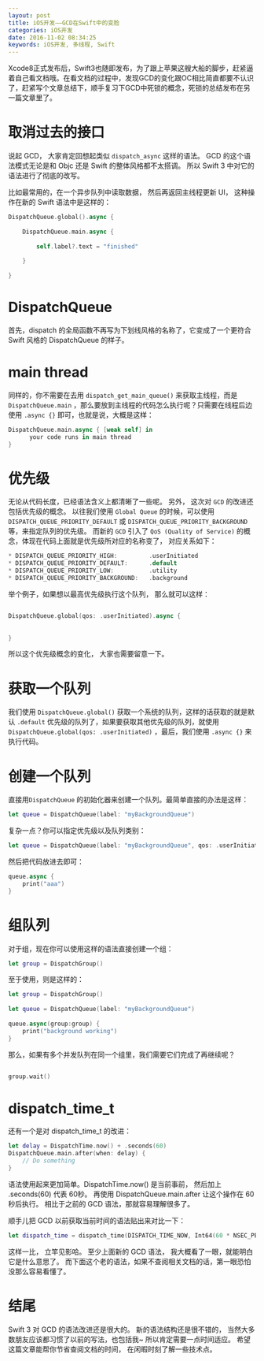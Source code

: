 ```yaml
---
layout: post
title: iOS开发——GCD在Swift中的变脸
categories: iOS开发
date: 2016-11-02 08:34:25
keywords: iOS开发, 多线程, Swift
---
```


Xcode8正式发布后，Swift3也随即发布，为了跟上苹果这艘大船的脚步，赶紧逼着自己看文档哦。在看文档的过程中，发现GCD的变化跟OC相比简直都要不认识了，赶紧写个文章总结下，顺手复习下GCD中死锁的概念，死锁的总结发布在另一篇文章里了。

# 取消过去的接口

说起 GCD， 大家肯定回想起类似 `dispatch_async` 这样的语法。 GCD 的这个语法模式无论是和 Objc 还是 Swift 的整体风格都不太搭调。 所以 Swift 3 中对它的语法进行了彻底的改写。

<!--more-->

比如最常用的，在一个异步队列中读取数据， 然后再返回主线程更新 UI， 这种操作在新的 Swift 语法中是这样的：

```swift
DispatchQueue.global().async {
    
    DispatchQueue.main.async {
        
        self.label?.text = "finished"
        
    }
    
}
```

# DispatchQueue

首先，dispatch 的全局函数不再写为下划线风格的名称了，它变成了一个更符合 Swift 风格的 DispatchQueue 的样子。

# main thread

同样的，你不需要在去用  `dispatch_get_main_queue()` 来获取主线程，而是 `DispatchQueue.main` ，那么要放到主线程的代码怎么执行呢？只需要在线程后边使用  `.async {}` 即可，也就是说，大概是这样：

```swift
DispatchQueue.main.async { [weak self] in
      your code runs in main thread
}
```

# 优先级

无论从代码长度，已经语法含义上都清晰了一些呢。 另外， 这次对 `GCD` 的改进还包括优先级的概念。 以往我们使用 `Global Queue` 的时候，可以使用`DISPATCH_QUEUE_PRIORITY_DEFAULT` 或 `DISPATCH_QUEUE_PRIORITY_BACKGROUND` 等，来指定队列的优先级。 而新的 `GCD` 引入了 `QoS (Quality of Service)` 的概念，体现在代码上面就是优先级所对应的名称变了， 对应关系如下：

```swift
* DISPATCH_QUEUE_PRIORITY_HIGH:         .userInitiated
* DISPATCH_QUEUE_PRIORITY_DEFAULT:      .default
* DISPATCH_QUEUE_PRIORITY_LOW:          .utility
* DISPATCH_QUEUE_PRIORITY_BACKGROUND:   .background
```
举个例子，如果想以最高优先级执行这个队列， 那么就可以这样：
 
```swift

DispatchQueue.global(qos: .userInitiated).async {
            
            
}
```

所以这个优先级概念的变化， 大家也需要留意一下。

# 获取一个队列

我们使用  `DispatchQueue.global()` 获取一个系统的队列，这样的话获取的就是默认  `.default` 优先级的队列了，如果要获取其他优先级的队列，就使用 `DispatchQueue.global(qos: .userInitiated)` ，最后，我们使用 `.async {}` 来执行代码。

# 创建一个队列

直接用`DispatchQueue` 的初始化器来创建一个队列。最简单直接的办法是这样：

```swift
let queue = DispatchQueue(label: "myBackgroundQueue")

```

复杂一点？你可以指定优先级以及队列类别：

```swift
let queue = DispatchQueue(label: "myBackgroundQueue", qos: .userInitiated, attributes: .concurrent)
```

然后把代码放进去即可：

```swift
queue.async {
    print("aaa")
}
```

# 组队列

对于组，现在你可以使用这样的语法直接创建一个组：

```swift
let group = DispatchGroup()
```

至于使用，则是这样的：

```swift
let group = DispatchGroup()
 
let queue = DispatchQueue(label: "myBackgroundQueue")
 
queue.async(group:group) {
    print("background working")
}
```

那么，如果有多个并发队列在同一个组里，我们需要它们完成了再继续呢？

```swift
	
group.wait()
```

# dispatch_time_t

还有一个是对 dispatch_time_t 的改进：

```swift
let delay = DispatchTime.now() + .seconds(60)
DispatchQueue.main.after(when: delay) {
    // Do something
}
```

语法使用起来更加简单。DispatchTime.now() 是当前事前， 然后加上 .seconds(60) 代表 60秒。 再使用 DispatchQueue.main.after 让这个操作在 60 秒后执行。 相比于之前的 GCD 语法，那就容易理解很多了。

顺手儿把 GCD 以前获取当前时间的语法贴出来对比一下：

```swift
let dispatch_time = dispatch_time(DISPATCH_TIME_NOW, Int64(60 * NSEC_PER_SEC))
```

这样一比， 立竿见影哈。 至少上面新的 GCD 语法， 我大概看了一眼，就能明白它是什么意思了。 而下面这个老的语法，如果不查阅相关文档的话，第一眼恐怕没那么容易看懂了。

# 结尾

Swift 3 对 GCD 的语法改进还是很大的。 新的语法结构还是很不错的， 当然大多数朋友应该都习惯了以前的写法，也包括我~ 所以肯定需要一点时间适应。 希望这篇文章能帮你节省查阅文档的时间， 在闲暇时刻了解一些技术点。

